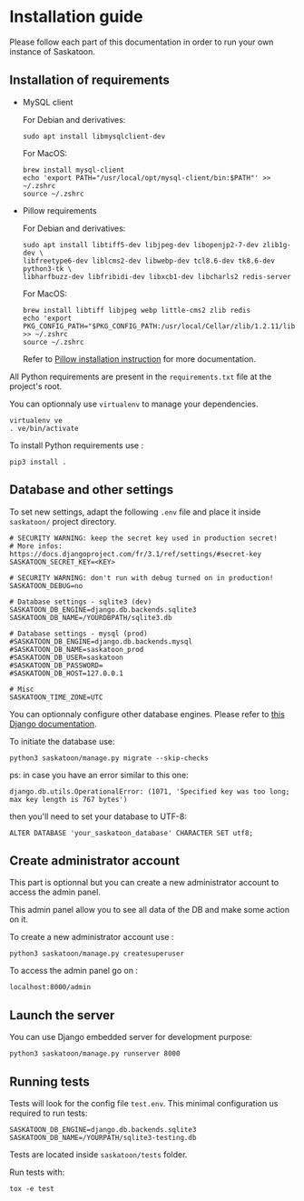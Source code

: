 # Installation guide

Please follow each part of this documentation in order to run your own instance of Saskatoon.

## Installation of requirements

- MySQL client

    For Debian and derivatives:
    ```
    sudo apt install libmysqlclient-dev
    ```

    For MacOS:
    ```
    brew install mysql-client
    echo 'export PATH="/usr/local/opt/mysql-client/bin:$PATH"' >> ~/.zshrc
    source ~/.zshrc
    ```

- Pillow requirements

    For Debian and derivatives:
    ```
    sudo apt install libtiff5-dev libjpeg-dev libopenjp2-7-dev zlib1g-dev \
    libfreetype6-dev liblcms2-dev libwebp-dev tcl8.6-dev tk8.6-dev python3-tk \
    libharfbuzz-dev libfribidi-dev libxcb1-dev libcharls2 redis-server
    ```

    For MacOS:
    ```
    brew install libtiff libjpeg webp little-cms2 zlib redis
    echo 'export PKG_CONFIG_PATH="$PKG_CONFIG_PATH:/usr/local/Cellar/zlib/1.2.11/lib/pkgconfig"' >> ~/.zshrc
    source ~/.zshrc
    ```

    Refer to [Pillow installation instruction](https://pillow.readthedocs.io/en/latest/installation.html#building-on-linux) for more documentation.


All Python requirements are present in the `requirements.txt` file at the project's root.

You can optionnaly use `virtualenv` to manage your dependencies.
```
virtualenv ve
. ve/bin/activate
```

To install Python requirements use :
```
pip3 install .
```

## Database and other settings

To set new settings, adapt the following ``.env`` 
file and place it inside `saskatoon/` project directory. 

```
# SECURITY WARNING: keep the secret key used in production secret!
# More infos: https://docs.djangoproject.com/fr/3.1/ref/settings/#secret-key
SASKATOON_SECRET_KEY=<KEY>

# SECURITY WARNING: don't run with debug turned on in production!
SASKATOON_DEBUG=no

# Database settings - sqlite3 (dev)
SASKATOON_DB_ENGINE=django.db.backends.sqlite3
SASKATOON_DB_NAME=/YOURDBPATH/sqlite3.db

# Database settings - mysql (prod)
#SASKATOON_DB_ENGINE=django.db.backends.mysql
#SASKATOON_DB_NAME=saskatoon_prod
#SASKATOON_DB_USER=saskatoon
#SASKATOON_DB_PASSWORD=
#SASKATOON_DB_HOST=127.0.0.1

# Misc
SASKATOON_TIME_ZONE=UTC
```

You can optionnaly configure other database engines. Please refer to [this Django documentation](https://docs.djangoproject.com/en/3.2/ref/settings/#databases).

To initiate the database use:

```
python3 saskatoon/manage.py migrate --skip-checks
```

ps: in case you have an error similar to this one:

```django.db.utils.OperationalError: (1071, 'Specified key was too long; max key length is 767 bytes')```

then you'll need to set your database to UTF-8:

```
ALTER DATABASE 'your_saskatoon_database' CHARACTER SET utf8;
```

## Create administrator account

This part is optionnal but you can create a new administrator account to access the admin panel.

This admin panel allow you to see all data of the DB and make some action on it.

To create a new administrator account use :
```
python3 saskatoon/manage.py createsuperuser
```

To access the admin panel go on :
```
localhost:8000/admin
```

## Launch the server

You can use Django embedded server for development purpose:

```
python3 saskatoon/manage.py runserver 8000
```

## Running tests

Tests will look for the config file `test.env`. This minimal configuration us required to run tests:

```
SASKATOON_DB_ENGINE=django.db.backends.sqlite3
SASKATOON_DB_NAME=/YOURPATH/sqlite3-testing.db
```

Tests are located inside `saskatoon/tests` folder. 

Run tests with:

```
tox -e test
```
